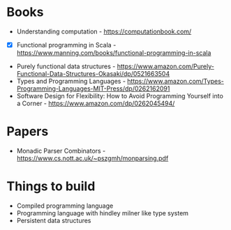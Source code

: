 # Books

- Understanding computation - https://computationbook.com/
- [x] Functional programming in Scala - https://www.manning.com/books/functional-programming-in-scala
- Purely functional data structures - https://www.amazon.com/Purely-Functional-Data-Structures-Okasaki/dp/0521663504
- Types and Programming Languages - https://www.amazon.com/Types-Programming-Languages-MIT-Press/dp/0262162091
- Software Design for Flexibility: How to Avoid Programming Yourself into a Corner - https://www.amazon.com/dp/0262045494/

# Papers

- Monadic Parser Combinators - https://www.cs.nott.ac.uk/~pszgmh/monparsing.pdf

# Things to build

- Compiled programming language
- Programming language with hindley milner like type system
- Persistent data structures
